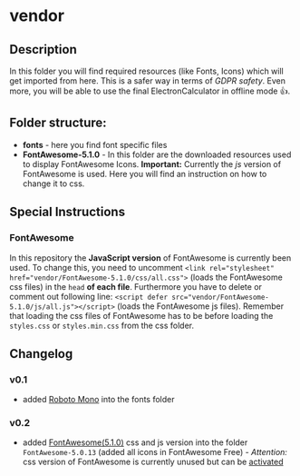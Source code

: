 # vendor
## Description
In this folder you will find required resources (like Fonts, Icons) which will get imported from here. This is a safer way in terms of *GDPR safety*. Even more, you will be able to use the final ElectronCalculator in offline mode :+1:.
## Folder structure:
  - **fonts** - here you find font specific files
  - **FontAwesome-5.1.0** - In this folder are the downloaded resources used to display FontAwesome Icons. **Important:** Currently the *js* version of FontAwesome is used. Here you will find an instruction on how to change it to css.

## Special Instructions
### FontAwesome
In this repository the **JavaScript version** of FontAwesome is currently been used. To change this, you need to uncomment ```<link rel="stylesheet" href="vendor/FontAwesome-5.1.0/css/all.css">``` (loads the FontAwesome css files) in the ```head``` **of each file**. Furthermore you have to delete or comment out following line: ```<script defer src="vendor/FontAwesome-5.1.0/js/all.js"></script>``` (loads the FontAwesome js files).
Remember that loading the css files of FontAwesome has to be before loading the ```styles.css``` or ```styles.min.css``` from the css folder.
## Changelog
### v0.1
  - added [Roboto Mono](https://fonts.google.com/specimen/Roboto+Mono) into the fonts folder
  
### v0.2
  - added [FontAwesome(5.1.0)](https://fontawesome.com/) css and js version into the folder `FontAwesome-5.0.13` (added all icons in FontAwesome Free) - *Attention:* css version of FontAwesome is currently unused but can be [activated](vendor/README.md#fontawesome)
